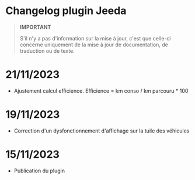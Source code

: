# Changelog plugin Jeeda

>**IMPORTANT**
>
>S'il n'y a pas d'information sur la mise à jour, c'est que celle-ci concerne uniquement de la mise à jour de documentation, de traduction ou de texte.

# 21/11/2023
- Ajustement calcul efficience. Efficience = km conso / km parcouru * 100
# 19/11/2023
- Correction d'un dysfonctionnement d'affichage sur la tuile des véhicules

# 15/11/2023

- Publication du plugin
